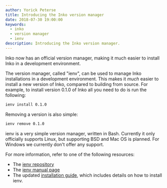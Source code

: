 ```yaml
---
author: Yorick Peterse
title: Introducing the Inko version manager
date: 2018-07-30 19:00:00
keywords:
  - inko
  - version manager
  - ienv
description: Introducing the Inko version manager.
---
```

<!-- vale off -->

Inko now has an official version manager, making it much easier to install Inko
in a development environment.

<!-- READ MORE -->

The version manager, called "ienv", can be used to manage Inko installations in
a development environment. This makes it _much_ easier to install a new version
of Inko, compared to building from source. For example, to install version 0.1.0
of Inko all you need to do is run the following:

```bash
ienv install 0.1.0
```

Removing a version is also simple:

```bash
ienv remove 0.1.0
```

ienv is a very simple version manager, written in Bash. Currently it only
officially supports Linux, but supporting BSD and Mac OS is planned. For Windows
we currently don't offer any support.

For more information, refer to one of the following resources:

* The [ienv repository](https://gitlab.com/inko-lang/ienv)
* The [ienv manual page](/manual/ienv/)
* The updated [installation guide](/manual/install), which includes details on
  how to install ienv.
